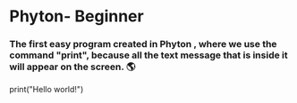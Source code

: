 # Phyton- Beginner
### The first easy program created in Phyton , where we use the command "print", because all the text message that is inside it will appear on the screen. 🌎 ###

print("Hello world!") 

